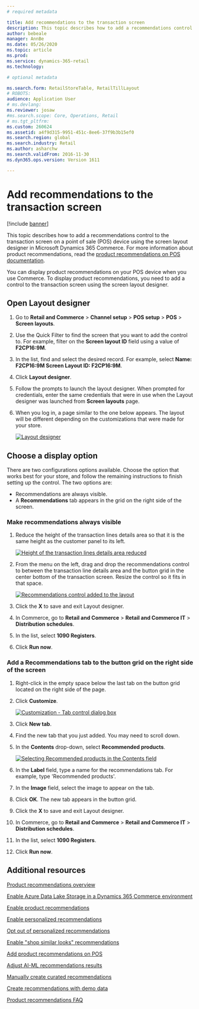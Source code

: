```yaml
---
# required metadata

title: Add recommendations to the transaction screen
description: This topic describes how to add a recommendations control to the transaction screen on a point of sale (POS) device using the screen layout designer in Microsoft Dynamics 365 Commerce.
author: bebeale
manager: AnnBe
ms.date: 05/26/2020
ms.topic: article
ms.prod: 
ms.service: dynamics-365-retail
ms.technology: 

# optional metadata

ms.search.form: RetailStoreTable, RetailTillLayout
# ROBOTS: 
audience: Application User
# ms.devlang: 
ms.reviewer: josaw
#ms.search.scope: Core, Operations, Retail
# ms.tgt_pltfrm: 
ms.custom: 260624
ms.assetid: a4f9d315-9951-451c-8ee6-37f9b3b15ef0
ms.search.region: global
ms.search.industry: Retail
ms.author: asharchw
ms.search.validFrom: 2016-11-30
ms.dyn365.ops.version: Version 1611

---
```


# Add recommendations to the transaction screen

[!include [banner](includes/banner.md)]


This topic describes how to add a recommendations control to the transaction screen on a point of sale (POS) device using the screen layout designer in Microsoft Dynamics 365 Commerce. For more information about product recommendations, read the  [product recommendations on POS documentation](product.md).


You can display product recommendations on your POS device when you use Commerce. To display product recommendations, you need to add a control to the transaction screen using the screen layout designer. 

## Open Layout designer

1. Go to **Retail and Commerce** &gt; **Channel setup** &gt; **POS setup** &gt; **POS** &gt; **Screen layouts**.
2. Use the Quick Filter to find the screen that you want to add the control to. For example, filter on the **Screen layout ID** field using a value of **F2CP16:9M**.
3. In the list, find and select the desired record. For example, select **Name: F2CP16:9M Screen Layout ID: F2CP16:9M**.
4. Click **Layout designer**.
5. Follow the prompts to launch the layout designer. When prompted for credentials, enter the same credentials that were in use when the Layout designer was launched from **Screen layouts** page.
6. When you log in, a page similar to the one below appears. The layout will be different depending on the customizations that were made for your store.


    [![Layout designer](./media/screenlayout-pic-1.png)](./media/screenlayout-pic-1.png)

## Choose a display option

There are two configurations options available. Choose the option that works best for your store, and follow the remaining instructions to finish setting up the control. The two options are:

- Recommendations are always visible.
- A **Recommendations** tab appears in the grid on the right side of the screen.

### Make recommendations always visible


1. Reduce the height of the transaction lines details area so that it is the same height as the customer panel to its left.


    [![Height of the transaction lines details area reduced](./media/screenlayout-pic-2.png)](./media/screenlayout-pic-2.png)

2. From the menu on the left, drag and drop the recommendations control to between the transaction line details area and the button grid in the center bottom of the transaction screen. Resize the control so it fits in that space.

    [![Recommendations control added to the layout](./media/screenlayout-pic-3.png)](./media/screenlayout-pic-3.png)


3. Click the **X** to save and exit Layout designer.
4. In Commerce, go to **Retail and Commerce** &gt; **Retail and Commerce IT** &gt; **Distribution schedules**.
5. In the list, select **1090 Registers**.
6. Click **Run now**.


### Add a Recommendations tab to the button grid on the right side of the screen

1. Right-click in the empty space below the last tab on the button grid located on the right side of the page.

2. Click **Customize**.

    [![Customization - Tab control dialog box](./media/pic-5.png)](./media/pic-5.png)

3. Click **New tab**.
4. Find the new tab that you just added. You may need to scroll down.
5. In the **Contents** drop-down, select **Recommended products**.

    [![Selecting Recommended products in the Contents field](./media/pic-6.png)](./media/pic-6.png)

6. In the **Label** field, type a name for the recommendations tab. For example, type 'Recommended products'.
7. In the **Image** field, select the image to appear on the tab.
8. Click **OK**. The new tab appears in the button grid.
9. Click the **X** to save and exit Layout designer.
10. In Commerce, go to **Retail and Commerce** &gt; **Retail and Commerce IT** &gt; **Distribution schedules**.
11. In the list, select **1090 Registers**.
12. Click **Run now**.

## Additional resources

[Product recommendations overview](product-recommendations.md)

[Enable Azure Data Lake Storage in a Dynamics 365 Commerce environment](enable-adls-environment.md)

[Enable product recommendations](enable-product-recommendations.md)

[Enable personalized recommendations](personalized-recommendations.md)

[Opt out of personalized recommendations](personalization-gdpr.md)

[Enable "shop similar looks" recommendations](shop-similar-looks.md)

[Add product recommendations on POS](product.md)

[Adjust AI-ML recommendations results](modify-product-recommendation-results.md)

[Manually create curated recommendations](create-editorial-recommendation-lists.md)

[Create recommendations with demo data](product-recommendations-demo-data.md)

[Product recommendations FAQ](faq-recommendations.md)
